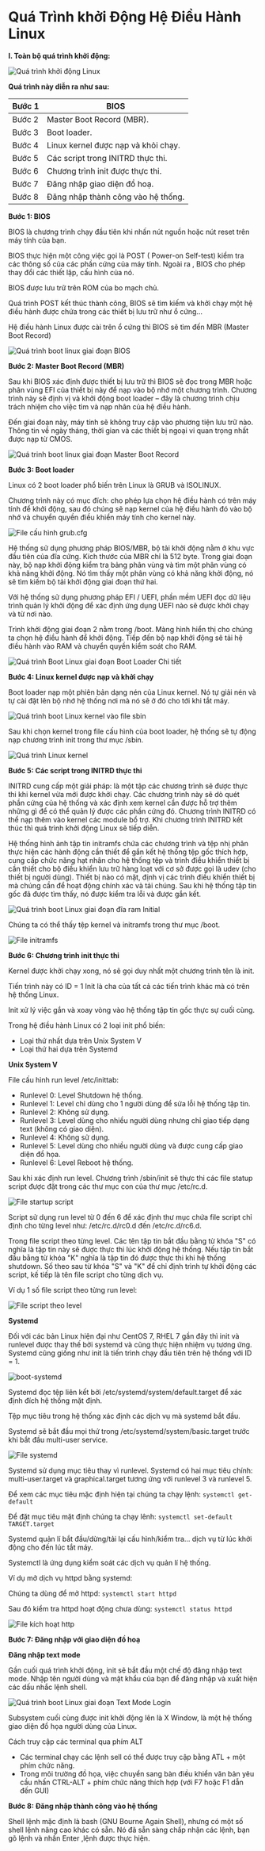 

# Quá Trình khởi Động Hệ Điều Hành Linux

**I. Toàn bộ quá trình khởi động:**

![Quá trình khởi động Linux](https://blogd.net/linux/qua-trinh-khoi-dong-he-dieu-hanh-linux/img/qua-trinh-khoi-dong-linux.png)

**Quá trình này diễn ra như sau:**

| Bước 1 | BIOS                                |
| ------ | ----------------------------------- |
| Bước 2 | Master Boot Record (MBR).           |
| Bước 3 | Boot loader.                        |
| Bước 4 | Linux kernel được nạp và khỏi chạy. |
| Bước 5 | Các script trong INITRD thực thi.   |
| Bước 6 | Chương trình init được thực thi.    |
| Bước 7 | Đăng nhập giao diện đồ hoạ.         |
| Bước 8 | Đăng nhập thành công vào hệ thống.  |

**Bước 1: BIOS**

BIOS là chương trình chạy đầu tiên khi nhấn nút nguồn hoặc nút reset trên máy tính của bạn.

BIOS thực hiện một công việc gọi là POST ( Power-on Self-test) kiểm tra các thông số của các phần cứng của máy tính. Ngoài ra , BIOS cho phép thay đổi các thiết lập, cấu hình của nó.

BIOS được lưu trữ trên ROM của bo mạch chủ.

Quá trình POST kết thúc thành công, BIOS sẽ tìm kiếm và khởi chạy một hệ điều hành được chứa trong các thiết bị lưu trữ như ổ cứng…

Hệ điều hành Linux được cài trên ổ cứng thì BIOS sẽ tìm đến MBR (Master Boot Record)

![Quá trình boot linux giai đoạn BIOS](https://blogd.net/linux/qua-trinh-khoi-dong-he-dieu-hanh-linux/img/qua-trinh-boot-linux-giai-doan-BIOS.png)

**Bước 2: Master Boot Record (MBR)**

Sau khi BIOS xác định được thiết bị lưu trữ thì BIOS sẽ đọc trong MBR hoặc phân vùng EFI của thiết bị này để nạp vào bộ nhớ một chương trình. Chương trình này sẽ định vị và khởi động boot loader – đây là chương trình chịu trách nhiệm cho việc tìm và nạp nhân của hệ điều hành.

Đến giai đoạn này, máy tính sẽ không truy cập vào phương tiện lưu trữ nào. Thông tin về ngày tháng, thời gian và các thiết bị ngoại vi quan trọng nhất được nạp từ CMOS.

![Quá trinh boot linux giai đoạn Master Boot Record](https://blogd.net/linux/qua-trinh-khoi-dong-he-dieu-hanh-linux/img/qua-trinh-boot-linux-giai-doan-Master-Boot-Record.png)

**Bước 3: Boot loader**

Linux có 2 boot loader phổ biến trên Linux là GRUB và ISOLINUX.

Chương trình này có mục đích: cho phép lựa chọn hệ điều hành có trên máy tính để khởi động, sau đó chúng sẽ nạp kernel của hệ điều hành đó vào bộ nhớ và chuyển quyền điều khiển máy tính cho kernel này.

![File cấu hình grub.cfg](https://blogd.net/linux/qua-trinh-khoi-dong-he-dieu-hanh-linux/img/file-cau-hinh-grub.cfg.png)

Hệ thống sử dụng phương pháp BIOS/MBR, bộ tải khởi động nằm ở khu vực đầu tiên của đĩa cứng. Kích thước của MBR chỉ là 512 byte. Trong giai đoạn này, bộ nạp khởi động kiểm tra bảng phân vùng và tìm một phân vùng có khả năng khởi động. Nó tìm thấy một phân vùng có khả năng khởi động, nó sẽ tìm kiếm bộ tải khởi động giai đoạn thứ hai.

Với hệ thống sử dụng phương pháp EFI / UEFI, phần mềm UEFI đọc dữ liệu trình quản lý khởi động để xác định ứng dụng UEFI nào sẽ được khởi chạy và từ nơi nào.

Trình khởi động giai đoạn 2 nằm trong /boot. Màng hình hiển thị cho chúng ta chọn hệ điều hành để khởi động. Tiếp đến bộ nạp khởi động sẽ tải hệ điều hành vào RAM và chuyển quyền kiểm soát cho RAM.

![Quá trình Boot Linux giai đoạn Boot Loader Chi tiết](https://blogd.net/linux/qua-trinh-khoi-dong-he-dieu-hanh-linux/img/qua-trinh-boot-linux-giai-doan-Boot-Loader-chi-tiet.png)

**Bước 4: Linux kernel được nạp và khởi chạy**

Boot loader nạp một phiên bản dạng nén của Linux kernel. Nó tự giải nén và tự cài đặt lên bộ nhớ hệ thống nơi mà nó sẽ ở đó cho tới khi tắt máy.

![Quá trình boot Linux kernel vào file sbin](https://blogd.net/linux/qua-trinh-khoi-dong-he-dieu-hanh-linux/img/qua-trinh-boot-linux-kernel-vao-file-sbin.png)

Sau khi chọn kernel trong file cấu hình của boot loader, hệ thống sẽ tự động nạp chương trình init trong thư mục /sbin.

![Quá trình Linux kernel](https://blogd.net/linux/qua-trinh-khoi-dong-he-dieu-hanh-linux/img/qua-trinh-boot-linux-kernel.png)

**Bước 5: Các script trong INITRD thực thi**

INITRD cung cấp một giải pháp: là một tập các chương trình sẽ được thực thi khi kernel vừa mới được khởi chạy. Các chương trình này sẽ dò quét phần cứng của hệ thống và xác định xem kernel cần được hỗ trợ thêm những gì để có thể quản lý được các phần cứng đó. Chương trình INITRD có thể nạp thêm vào kernel các module bổ trợ. Khi chương trình INITRD kết thúc thì quá trình khởi động Linux sẽ tiếp diễn.

Hệ thống hình ảnh tập tin initramfs chứa các chương trình và tệp nhị phân thực hiện các hành động cần thiết để gắn kết hệ thống tệp gốc thích hợp, cung cấp chức năng hạt nhân cho hệ thống tệp và trình điều khiển thiết bị cần thiết cho bộ điều khiển lưu trữ hàng loạt với cơ sở được gọi là udev (cho thiết bị người dùng). Thiết bị nào có mặt, định vị các trình điều khiển thiết bị mà chúng cần để hoạt động chính xác và tải chúng. Sau khi hệ thống tập tin gốc đã được tìm thấy, nó được kiểm tra lỗi và được gắn kết.

![Quá trình boot Linux giai đoạn đĩa ram Initial](https://blogd.net/linux/qua-trinh-khoi-dong-he-dieu-hanh-linux/img/qua-trinh-boot-linux-giai-doan-dia-ram-Initial.png)

Chúng ta có thể thấy tệp kernel và initramfs trong thư mục /boot.

![File initramfs](https://blogd.net/linux/qua-trinh-khoi-dong-he-dieu-hanh-linux/img/file-initramfs.png)

**Bước 6: Chương trình init thực thi**

Kernel được khởi chạy xong, nó sẽ gọi duy nhất một chương trình tên là init.

Tiến trình này có ID = 1 Init là cha của tất cả các tiến trình khác mà có trên hệ thống Linux.

Init xử lý việc gắn và xoay vòng vào hệ thống tập tin gốc thực sự cuối cùng.

Trong hệ điều hành Linux có 2 loại init phổ biến:

- Loại thứ nhất dựa trên Unix System V
- Loại thứ hai dựa trên Systemd

**Unix System V**

File cấu hình run level /etc/inittab:

- Runlevel 0: Level Shutdown hệ thống.
- Runlevel 1: Level chỉ dùng cho 1 người dùng để sửa lỗi hệ thống tập tin.
- Runlevel 2: Không sử dụng.
- Runlevel 3: Level dùng cho nhiều người dùng nhưng chỉ giao tiếp dạng text (không có giao diện).
- Runlevel 4: Không sử dụng.
- Runlevel 5: Level dùng cho nhiều người dùng và được cung cấp giao diện đồ họa.
- Runlevel 6: Level Reboot hệ thống.

Sau khi xác định run level. Chương trình /sbin/init sẽ thực thi các file statup script được đặt trong các thư mục con của thư mục /etc/rc.d.

![File startup script](https://blogd.net/linux/qua-trinh-khoi-dong-he-dieu-hanh-linux/img/file-startup-script.png)

Script sử dụng run level từ 0 đến 6 để xác định thư mục chứa file script chỉ định cho từng level như: /etc/rc.d/rc0.d đến /etc/rc.d/rc6.d.

Trong file script theo từng level. Các tên tập tin bắt đầu bằng từ khóa "S" có nghĩa là tập tin này sẽ được thực thi lúc khởi động hệ thống. Nếu tập tin bắt đầu bằng từ khóa "K" nghĩa là tập tin đó được thực thi khi hệ thống shutdown. Số theo sau từ khóa "S" và "K" để chỉ định trình tự khởi động các script, kế tiếp là tên file script cho từng dịch vụ.

Ví dụ 1 số file script theo từng run level:

![File script theo level](https://blogd.net/linux/qua-trinh-khoi-dong-he-dieu-hanh-linux/img/file-script-theo-lelvel.png)

**Systemd**

Đối với các bản Linux hiện đại như CentOS 7, RHEL 7 gần đây thì init và runlevel được thay thế bởi systemd và cũng thực hiện nhiệm vụ tương ứng. Systemd cũng giống như init là tiến trình chạy đầu tiên trên hệ thống với ID = 1.

![boot-systemd](https://blogd.net/linux/qua-trinh-khoi-dong-he-dieu-hanh-linux/img/boot-systemd.png)

Systemd đọc tệp liên kết bởi /etc/systemd/system/default.target để xác định đích hệ thống mặt định.

Tệp mục tiêu trong hệ thống xác định các dịch vụ mà systemd bắt đầu.

Systemd sẽ bắt đầu mọi thứ trong /etc/systemd/system/basic.target trước khi bắt đầu multi-user service.

![File systemd](https://blogd.net/linux/qua-trinh-khoi-dong-he-dieu-hanh-linux/img/file-systemd.png)

Systemd sử dụng mục tiêu thay vì runlevel. Systemd có hai mục tiêu chính: multi-user.target và graphical.target tương ứng với runlevel 3 và runlevel 5.

Để xem các mục tiêu mặc định hiện tại chúng ta chạy lệnh: `systemctl get-default`

Để đặt mục tiêu mặt định chúng ta chạy lênh: `systemctl set-default TARGET.target`

Systemd quản lí bắt đầu/dừng/tải lại cấu hình/kiểm tra… dịch vụ từ lúc khởi động cho đến lúc tắt máy.

Systemctl là ứng dụng kiểm soát các dịch vụ quản lí hệ thống.

Ví dụ mở dịch vụ httpd bằng systemd:

Chúng ta dùng để mở httpd: `systemctl start httpd`

Sau đó kiểm tra httpd hoạt động chưa dùng: `systemctl status httpd`

![File kích hoạt http](https://blogd.net/linux/qua-trinh-khoi-dong-he-dieu-hanh-linux/img/file-kich-hoat-httpd.png)

**Bước 7: Đăng nhập với giao diện đồ hoạ**

**Đăng nhập text mode**

Gần cuối quá trình khởi động, init sẽ bắt đầu một chế độ đăng nhập text mode. Nhập tên người dùng và mật khẩu của bạn để đăng nhập và xuất hiện các dấu nhắc lệnh shell.

![Quá trình boot Linux giai đoạn Text Mode Login](https://blogd.net/linux/qua-trinh-khoi-dong-he-dieu-hanh-linux/img/qua-trinh-boot-linux-giai-doan-Text-Mode-Login.png)

Subsystem cuối cùng được init khởi động lên là X Window, là một hệ thống giao diện đồ họa người dùng của Linux.

Cách truy cập các terminal qua phím ALT

- Các terminal chạy các lệnh sell có thể được truy cập bằng ATL + một phím chức năng.
- Trong môi trường đồ họa, việc chuyển sang bàn điều khiển văn bản yêu cầu nhấn CTRL-ALT + phím chức năng thích hợp (với F7 hoặc F1 dẫn đến GUI)

**Bước 8: Đăng nhập thành công vào hệ thống**

Shell lệnh mặc định là bash (GNU Bourne Again Shell), nhưng có một số shell lệnh nâng cao khác có sẵn. Nó đã sẵn sàng chấp nhận các lệnh, bạn gõ lệnh và nhấn Enter ,lệnh được thực hiện.